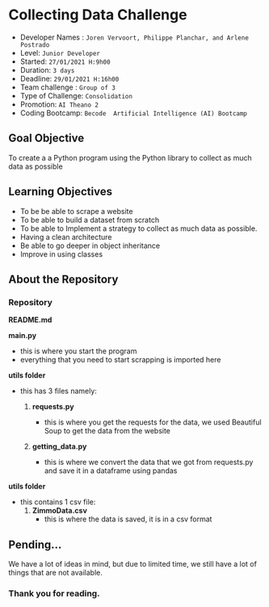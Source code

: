# Collecting Data Challenge

- Developer Names : `Joren Vervoort, Philippe Planchar, and Arlene Postrado` 
- Level: `Junior Developer`
- Started: `27/01/2021 H:9h00`
- Duration: `3 days`
- Deadline: `29/01/2021 H:16h00`
- Team challenge : `Group of 3`
- Type of Challenge: `Consolidation`
- Promotion: `AI Theano 2`
- Coding Bootcamp: `Becode  Artificial Intelligence (AI) Bootcamp`

## Goal Objective

To create a a Python program using the Python library to collect as much data as possible 

## Learning Objectives
- To be be able to scrape a website
- To be able to build a dataset from scratch
- To be able to Implement a strategy to collect as much data as possible.
- Having a clean architecture
- Be able to go deeper in object inheritance
- Improve in using classes

## About the Repository

### Repository

**README.md**

**main.py**
  - this is where you start the program
  - everything that you need to start scrapping is imported here 
  
**utils folder**
  - this has 3 files namely:
      1. **requests.py**
          - this is where you get the requests for the data, we used Beautiful Soup to get the data from the website
          
      2. **getting_data.py**
          - this is where we convert the data that we got from requests.py and save it in a dataframe using pandas
      
**utils folder**
  - this contains 1 csv file:
      1. **ZimmoData.csv**
          - this is where the data is saved, it is in a csv format
          
## Pending...

We have a lot of ideas in mind, but due to limited time, we still have a lot of things that are not available.

  
### Thank you for reading.
